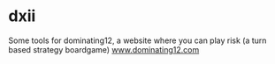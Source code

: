 dxii
====

Some tools for dominating12, a website where you can play risk (a turn based strategy boardgame)
www.dominating12.com
